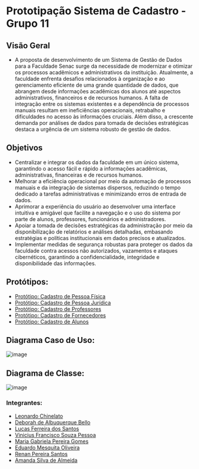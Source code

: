 # Prototipação Sistema de Cadastro - Grupo 11

## Visão Geral
- A proposta de desenvolvimento de um Sistema de Gestão de Dados para a Faculdade Senac surge da necessidade de modernizar e otimizar os processos acadêmicos e administrativos da instituição. Atualmente, a faculdade enfrenta desafios relacionados à organização e ao gerenciamento eficiente de uma grande quantidade de dados, que abrangem desde informações acadêmicas dos alunos até aspectos administrativos, financeiros e de recursos humanos. A falta de integração entre os sistemas existentes e a dependência de processos manuais resultam em ineficiências operacionais, retrabalho e dificuldades no acesso às informações cruciais. Além disso, a crescente demanda por análises de dados para tomada de decisões estratégicas destaca a urgência de um sistema robusto de gestão de dados.

## Objetivos 
- Centralizar e integrar os dados da faculdade em um único sistema, garantindo o acesso fácil e rápido a informações acadêmicas, administrativas, financeiras e de recursos humanos.
- Melhorar a eficiência operacional por meio da automação de processos manuais e da integração de sistemas dispersos, reduzindo o tempo dedicado a tarefas administrativas e minimizando erros de entrada de dados.
- Aprimorar a experiência do usuário ao desenvolver uma interface intuitiva e amigável que facilite a navegação e o uso do sistema por parte de alunos, professores, funcionários e administradores.
- Apoiar a tomada de decisões estratégicas da administração por meio da disponibilização de relatórios e análises detalhadas, embasando estratégias e políticas institucionais em dados precisos e atualizados.
- Implementar medidas de segurança robustas para proteger os dados da faculdade contra acessos não autorizados, vazamentos e ataques cibernéticos, garantindo a confidencialidade, integridade e disponibilidade das informações.

## Protótipos: 
- [Protótipo: Cadastro de Pessoa Física]()
- [Protótipo: Cadastro de Pessoa Jurídica]()
- [Protótipo: Cadastro de Professores]()
- [Protótipo: Cadastro de Fornecedores]()
- [Protótipo: Cadastro de Alunos]()

## Diagrama Caso de Uso:
![image](https://github.com/user-attachments/assets/a911bafe-8e07-4cc6-9afc-e144965c27d2)

## Diagrama de Classe:
![image](https://github.com/user-attachments/assets/ae300166-69e9-42fc-915c-cbd2d407699f)


### Integrantes:
-	[Leonardo Chinelato]()
- [Deborah de Albuquerque Bello]() 
-	[Lucas Ferreira dos Santos]()
-	[Vinicius Francisco Souza Pessoa]()
-	[Maria Gabriela Pereira Gomes](https://github.com/GabiiGomes)
-	[Eduardo Mesquita Oliveira]()
-	[Renan Pereira Santos]()
-	[Amanda Silva de Almeida]()

